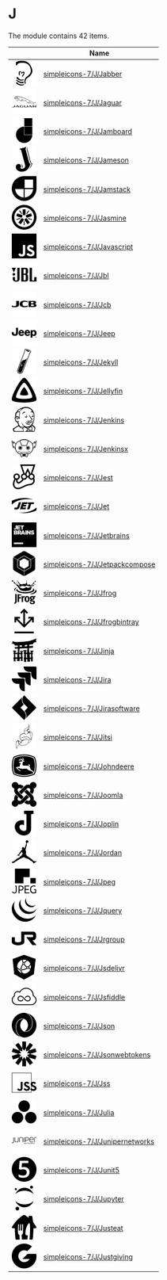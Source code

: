 # J

The module contains 42 items.



| |Name|
|:---:|---|
| ![illustration of simpleicons-7/J/Jabber](../../simpleicons-7/J/Jabber.png) | [simpleicons-7/J/Jabber](../../simpleicons-7/J/Jabber.md) |
| ![illustration of simpleicons-7/J/Jaguar](../../simpleicons-7/J/Jaguar.png) | [simpleicons-7/J/Jaguar](../../simpleicons-7/J/Jaguar.md) |
| ![illustration of simpleicons-7/J/Jamboard](../../simpleicons-7/J/Jamboard.png) | [simpleicons-7/J/Jamboard](../../simpleicons-7/J/Jamboard.md) |
| ![illustration of simpleicons-7/J/Jameson](../../simpleicons-7/J/Jameson.png) | [simpleicons-7/J/Jameson](../../simpleicons-7/J/Jameson.md) |
| ![illustration of simpleicons-7/J/Jamstack](../../simpleicons-7/J/Jamstack.png) | [simpleicons-7/J/Jamstack](../../simpleicons-7/J/Jamstack.md) |
| ![illustration of simpleicons-7/J/Jasmine](../../simpleicons-7/J/Jasmine.png) | [simpleicons-7/J/Jasmine](../../simpleicons-7/J/Jasmine.md) |
| ![illustration of simpleicons-7/J/Javascript](../../simpleicons-7/J/Javascript.png) | [simpleicons-7/J/Javascript](../../simpleicons-7/J/Javascript.md) |
| ![illustration of simpleicons-7/J/Jbl](../../simpleicons-7/J/Jbl.png) | [simpleicons-7/J/Jbl](../../simpleicons-7/J/Jbl.md) |
| ![illustration of simpleicons-7/J/Jcb](../../simpleicons-7/J/Jcb.png) | [simpleicons-7/J/Jcb](../../simpleicons-7/J/Jcb.md) |
| ![illustration of simpleicons-7/J/Jeep](../../simpleicons-7/J/Jeep.png) | [simpleicons-7/J/Jeep](../../simpleicons-7/J/Jeep.md) |
| ![illustration of simpleicons-7/J/Jekyll](../../simpleicons-7/J/Jekyll.png) | [simpleicons-7/J/Jekyll](../../simpleicons-7/J/Jekyll.md) |
| ![illustration of simpleicons-7/J/Jellyfin](../../simpleicons-7/J/Jellyfin.png) | [simpleicons-7/J/Jellyfin](../../simpleicons-7/J/Jellyfin.md) |
| ![illustration of simpleicons-7/J/Jenkins](../../simpleicons-7/J/Jenkins.png) | [simpleicons-7/J/Jenkins](../../simpleicons-7/J/Jenkins.md) |
| ![illustration of simpleicons-7/J/Jenkinsx](../../simpleicons-7/J/Jenkinsx.png) | [simpleicons-7/J/Jenkinsx](../../simpleicons-7/J/Jenkinsx.md) |
| ![illustration of simpleicons-7/J/Jest](../../simpleicons-7/J/Jest.png) | [simpleicons-7/J/Jest](../../simpleicons-7/J/Jest.md) |
| ![illustration of simpleicons-7/J/Jet](../../simpleicons-7/J/Jet.png) | [simpleicons-7/J/Jet](../../simpleicons-7/J/Jet.md) |
| ![illustration of simpleicons-7/J/Jetbrains](../../simpleicons-7/J/Jetbrains.png) | [simpleicons-7/J/Jetbrains](../../simpleicons-7/J/Jetbrains.md) |
| ![illustration of simpleicons-7/J/Jetpackcompose](../../simpleicons-7/J/Jetpackcompose.png) | [simpleicons-7/J/Jetpackcompose](../../simpleicons-7/J/Jetpackcompose.md) |
| ![illustration of simpleicons-7/J/Jfrog](../../simpleicons-7/J/Jfrog.png) | [simpleicons-7/J/Jfrog](../../simpleicons-7/J/Jfrog.md) |
| ![illustration of simpleicons-7/J/Jfrogbintray](../../simpleicons-7/J/Jfrogbintray.png) | [simpleicons-7/J/Jfrogbintray](../../simpleicons-7/J/Jfrogbintray.md) |
| ![illustration of simpleicons-7/J/Jinja](../../simpleicons-7/J/Jinja.png) | [simpleicons-7/J/Jinja](../../simpleicons-7/J/Jinja.md) |
| ![illustration of simpleicons-7/J/Jira](../../simpleicons-7/J/Jira.png) | [simpleicons-7/J/Jira](../../simpleicons-7/J/Jira.md) |
| ![illustration of simpleicons-7/J/Jirasoftware](../../simpleicons-7/J/Jirasoftware.png) | [simpleicons-7/J/Jirasoftware](../../simpleicons-7/J/Jirasoftware.md) |
| ![illustration of simpleicons-7/J/Jitsi](../../simpleicons-7/J/Jitsi.png) | [simpleicons-7/J/Jitsi](../../simpleicons-7/J/Jitsi.md) |
| ![illustration of simpleicons-7/J/Johndeere](../../simpleicons-7/J/Johndeere.png) | [simpleicons-7/J/Johndeere](../../simpleicons-7/J/Johndeere.md) |
| ![illustration of simpleicons-7/J/Joomla](../../simpleicons-7/J/Joomla.png) | [simpleicons-7/J/Joomla](../../simpleicons-7/J/Joomla.md) |
| ![illustration of simpleicons-7/J/Joplin](../../simpleicons-7/J/Joplin.png) | [simpleicons-7/J/Joplin](../../simpleicons-7/J/Joplin.md) |
| ![illustration of simpleicons-7/J/Jordan](../../simpleicons-7/J/Jordan.png) | [simpleicons-7/J/Jordan](../../simpleicons-7/J/Jordan.md) |
| ![illustration of simpleicons-7/J/Jpeg](../../simpleicons-7/J/Jpeg.png) | [simpleicons-7/J/Jpeg](../../simpleicons-7/J/Jpeg.md) |
| ![illustration of simpleicons-7/J/Jquery](../../simpleicons-7/J/Jquery.png) | [simpleicons-7/J/Jquery](../../simpleicons-7/J/Jquery.md) |
| ![illustration of simpleicons-7/J/Jrgroup](../../simpleicons-7/J/Jrgroup.png) | [simpleicons-7/J/Jrgroup](../../simpleicons-7/J/Jrgroup.md) |
| ![illustration of simpleicons-7/J/Jsdelivr](../../simpleicons-7/J/Jsdelivr.png) | [simpleicons-7/J/Jsdelivr](../../simpleicons-7/J/Jsdelivr.md) |
| ![illustration of simpleicons-7/J/Jsfiddle](../../simpleicons-7/J/Jsfiddle.png) | [simpleicons-7/J/Jsfiddle](../../simpleicons-7/J/Jsfiddle.md) |
| ![illustration of simpleicons-7/J/Json](../../simpleicons-7/J/Json.png) | [simpleicons-7/J/Json](../../simpleicons-7/J/Json.md) |
| ![illustration of simpleicons-7/J/Jsonwebtokens](../../simpleicons-7/J/Jsonwebtokens.png) | [simpleicons-7/J/Jsonwebtokens](../../simpleicons-7/J/Jsonwebtokens.md) |
| ![illustration of simpleicons-7/J/Jss](../../simpleicons-7/J/Jss.png) | [simpleicons-7/J/Jss](../../simpleicons-7/J/Jss.md) |
| ![illustration of simpleicons-7/J/Julia](../../simpleicons-7/J/Julia.png) | [simpleicons-7/J/Julia](../../simpleicons-7/J/Julia.md) |
| ![illustration of simpleicons-7/J/Junipernetworks](../../simpleicons-7/J/Junipernetworks.png) | [simpleicons-7/J/Junipernetworks](../../simpleicons-7/J/Junipernetworks.md) |
| ![illustration of simpleicons-7/J/Junit5](../../simpleicons-7/J/Junit5.png) | [simpleicons-7/J/Junit5](../../simpleicons-7/J/Junit5.md) |
| ![illustration of simpleicons-7/J/Jupyter](../../simpleicons-7/J/Jupyter.png) | [simpleicons-7/J/Jupyter](../../simpleicons-7/J/Jupyter.md) |
| ![illustration of simpleicons-7/J/Justeat](../../simpleicons-7/J/Justeat.png) | [simpleicons-7/J/Justeat](../../simpleicons-7/J/Justeat.md) |
| ![illustration of simpleicons-7/J/Justgiving](../../simpleicons-7/J/Justgiving.png) | [simpleicons-7/J/Justgiving](../../simpleicons-7/J/Justgiving.md) |



